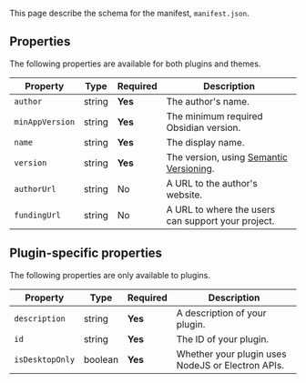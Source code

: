 This page describe the schema for the manifest, `manifest.json`.

## Properties

The following properties are available for both plugins and themes.

| Property        | Type    | Required | Description                                                    |
|-----------------|---------|----------|----------------------------------------------------------------|
| `author`        | string  | **Yes**  | The author's name.                                             |
| `minAppVersion` | string  | **Yes**  | The minimum required Obsidian version.                         |
| `name`          | string  | **Yes**  | The display name.                                              |
| `version`       | string  | **Yes**  | The version, using [Semantic Versioning](https://semver.org/). |
| `authorUrl`     | string  | No       | A URL to the author's website.                                 |
| `fundingUrl`    | string  | No       | A URL to where the users can support your project.             |

## Plugin-specific properties

The following properties are only available to plugins.

| Property        | Type    | Required | Description                                            |
|-----------------|---------|----------|--------------------------------------------------------|
| `description`   | string  | **Yes**  | A description of your plugin.                          |
| `id`            | string  | **Yes**  | The ID of your plugin.                                 |
| `isDesktopOnly` | boolean | **Yes**  | Whether your plugin uses NodeJS or Electron APIs.      |
